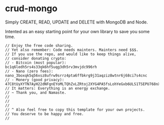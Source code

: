 # crud-mongo
Simply CREATE, READ, UPDATE and DELETE with MongoDB and Node.

Intented as an easy starting point for your own library to save you some time.

```
// Enjoy the free code sharing. 
// Yet also remember: Code needs mainters. Mainters need $$$.
// If you use the repo, and would like to keep things alive,
// consider donating crypto:
// - Bitcoin (most popular): bc1q6ledh5rs4s33qk6hf5uqg3dh5rv3mvjdc996rh
// - Nano (zero fees): nano_3boxqk5q56xsz8ufrw9srrz4pta6ffbkrg9j31aqziz8wtnr6j68ci7s4cnc
// - Monery (good privacy): 47C8tUyXYTN7AyH22dNFgnEYoMLTQhZvLZRtoj2XYG4PA5fsLohYeGxb6ULS1TSEPU768nXkW1n5XKyiiMeciNVeBwfRHjf
// It matters: Everything is an energy exchange.
// ~ Thank you, and Namaste.
//
//
//
// ^ Also feel free to copy this template for your own projects.
// You deserve to be happy and free.
// 
```
